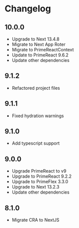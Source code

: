 # Changelog

## 10.0.0

-   Upgrade to Next 13.4.8
-   Migrate to Next App Roter
-   Migrate to PrimeReactContext
-   Update to PrimeReact 9.6.2
-   Update other dependencies

## 9.1.2

- Refactored project files

## 9.1.1

- Fixed hydration warnings

## 9.1.0

- Add typescript support

## 9.0.0

- Upgrade PrimeReact to v9
- Upgrade to PrimeReact 9.2.2
- Upgrade to PrimeFlex 3.3.0
- Upgrade to Next 13.2.3
- Update other dependencies

## 8.1.0

-   Migrate CRA to NextJS
